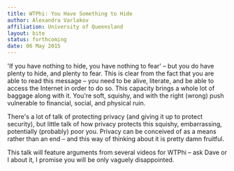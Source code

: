 ```yaml
---
title: WTPhi: You Have Something to Hide
author: Alexandra Varlakov
affiliation: University of Queensland
layout: bite
status: forthcoming
date: 06 May 2015
---
```


'If you have nothing to hide, you have nothing to fear' – but you do have plenty to hide, and plenty to fear.  This is clear from the fact that you are able to read this message – you need to be alive, literate, and be able to access the Internet in order to do so. This capacity brings a whole lot of baggage along with it.  You're soft, squishy, and with the right (wrong) push vulnerable to financial, social, and physical ruin. 

 There's a lot of talk of protecting privacy (and giving it up to protect security), but little talk of how privacy protects this squishy, embarrassing, potentially (probably) poor you.  Privacy can be conceived of as a means rather than an end – and this way of thinking about it is pretty damn fruitful.  

This talk will feature arguments from several videos for WTPhi – ask Dave or I about it, I promise you will be only vaguely disappointed. 
